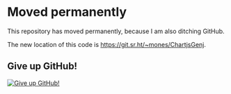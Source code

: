 # Moved permanently

This repository has moved permanently, because I am also ditching
GitHub.

The new location of this code is <https://git.sr.ht/~mones/ChartjsGenj>.


## Give up GitHub!

[![Give up GitHub!](https://sfconservancy.org/img/GiveUpGitHub.svg)](https://sfconservancy.org/GiveUpGitHub/)
